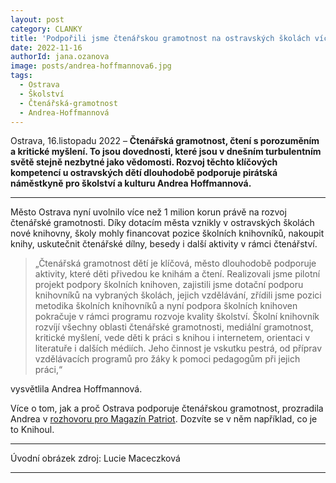 ```yaml
---
layout: post
category: CLANKY
title: 'Podpořili jsme čtenářskou gramotnost na ostravských školách více než 1 milionem korun'			
date: 2022-11-16
authorId: jana.ozanova
image: posts/andrea-hoffmannova6.jpg
tags:				
  - Ostrava		
  - Školství
  - Čtenářská-gramotnost
  - Andrea-Hoffmannová
---
```


Ostrava, 16.listopadu 2022 – **Čtenářská gramotnost, čtení s porozuměním a kritické myšlení. To jsou dovednosti, které jsou v dnešním turbulentním světě stejně nezbytné jako vědomosti. Rozvoj těchto klíčových kompetencí u ostravských dětí dlouhodobě podporuje pirátská náměstkyně pro školství a kulturu Andrea Hoffmannová.**

<hr />

Město Ostrava nyní uvolnilo více než 1 milion korun právě na rozvoj čtenářské gramotnosti. Díky dotacím města vznikly v ostravských školách nové knihovny, školy mohly financovat pozice školních knihovníků, nakoupit knihy, uskutečnit čtenářské dílny, besedy i další aktivity v rámci čtenářství.

>„Čtenářská gramotnost dětí je klíčová, město dlouhodobě podporuje aktivity, které děti přivedou ke knihám a čtení. Realizovali jsme pilotní projekt podpory školních knihoven, zajistili jsme dotační podporu knihovníků na vybraných školách, jejich vzdělávání, zřídili jsme pozici metodika školních knihovníků a nyní podpora školních knihoven pokračuje v rámci programu rozvoje kvality školství. Školní knihovník rozvíjí všechny oblasti čtenářské gramotnosti, mediální gramotnost, kritické myšlení, vede děti k práci s knihou i internetem, orientaci v literatuře i dalších médiích. Jeho činnost je vskutku pestrá, od příprav vzdělávacích programů pro žáky k pomoci pedagogům při jejich práci,“

vysvětlila Andrea Hoffmannová.

Více o tom, jak a proč Ostrava podporuje čtenářskou gramotnost, prozradila Andrea v  [rozhovoru pro Magazín Patriot](https://www.patriotmagazin.cz/ostrava-ma-dalsi-skolni-knihovny-zajimavou-novinkou-je-knihoul?fbclid=IwAR09jZqXe5j3naNeKnqwszlQlL59_MAE6LUtqAQM4oPYn-gsouXG7J4ks_E "Rozhovor s náměstkyní primátora Ostravy Andreou Hoffmannovou pro magazín Patriot"). Dozvíte se v něm například, co je to Knihoul.

---

Úvodní obrázek zdroj: Lucie Maceczková

- - -
